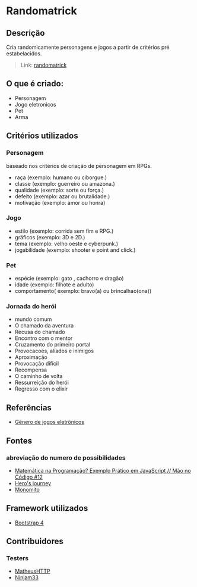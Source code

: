 # Randomatrick

## Descrição
Cria randomicamente personagens e jogos a partir de critérios pré estabelacidos.
> Link: [randomatrick](https://marcosramon00.github.io/randomatrick/)

## O que é criado:
- Personagem
- Jogo eletronicos
- Pet
- Arma

## Critérios utilizados
### Personagem
baseado nos critérios de criação de personagem em RPGs.

- raça (exemplo: humano ou ciborgue.)
- classe (exemplo: guerreiro ou amazona.)
- qualidade (exemplo: sorte ou força.)
- defeito (exemplo: azar ou brutalidade.)
- motivação (exemplo: amor ou honra)

### Jogo
- estilo (exemplo: corrida sem fim e RPG.)
- gráficos (exemplo: 3D e 2D.)
- tema (exemplo: velho oeste e cyberpunk.)
- jogabilidade (exemplo: shooter e point and click.)

### Pet
- espécie (exemplo: gato , cachorro e dragão)
- idade (exemplo: filhote e adulto)
- comportamento( exemplo: bravo(a) ou brincalhao(ona))

### Jornada do herói
- mundo comum
- O chamado da aventura
- Recusa do chamado
- Encontro com  o mentor
- Cruzamento do primeiro portal
- Provocacoes, aliados e inimigos
- Aproximação
- Provocação difícil
- Recompensa
- O caminho de volta
- Ressurreição do herói
- Regresso com o elixir

## Referências
- [Gênero de jogos eletrônicos](https://pt.wikipedia.org/wiki/G%C3%AAneros_de_jogos_eletr%C3%B4nicos#Gr%C3%A1ficos)


## Fontes
### abreviação do numero de possibilidades
- [Matemática na Programação? Exemplo Prático em JavaScript // Mão no Código #12](https://www.youtube.com/watch?v=oJxb3hg324M&list=PLVc5bWuiFQ8FQIWovvUiOO9ok_b6chPsh&index=12)
- [Hero's journey](https://en.wikipedia.org/wiki/Hero%27s_journey)
- [Monomito](https://pt.wikipedia.org/wiki/Monomito)

## Framework utilizados
- [Bootstrap 4](https://getbootstrap.com/)

## Contribuidores
### Testers
- [MatheusHTTP](https://github.com/MatheusHTTP)
- [Ninjam33](https://github.com/Ninjam33)
